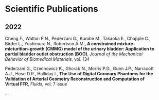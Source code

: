 # Scientific Publications


## 2022

Cheng F., Watton P.N., Pederzani G., Kurobe M., Takaoka E., Chapple C., Birder L., Yoshimura N., Robertson A.M., **A constrained mixture-micturition-growth (CMMG) model of the urinary bladder: Application to partial bladder outlet obstruction (BOO)**, _Journal of the Mechanical Behavior of Biomedical Materials_, vol. 134

Pederzani G., Czechowicz K., Ghorab N., Morris P.D., Gunn J.P., Narracott A.J., Hose D.R., Halliday I., **The Use of Digital Coronary Phantoms for the Validation of Arterial Geometry Reconstruction and Computation of Virtual FFR**, _Fluids_, vol. 7 issue 


...
